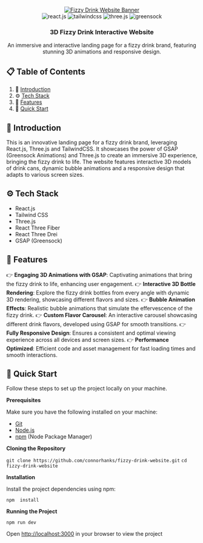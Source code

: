 <div align="center"> <br /> <a href="" target="_blank"> <img src="" alt="Fizzy Drink Website Banner"> </a> <br />  <div> <img src="https://img.shields.io/badge/-React_JS-black?style=for-the-badge&logoColor=white&logo=react&color=61DAFB" alt="react.js" />  <img src="https://img.shields.io/badge/-Tailwind_CSS-black?style=for-the-badge&logoColor=white&logo=tailwindcss&color=06B6D4" alt="tailwindcss" /> <img src="https://img.shields.io/badge/-Three_JS-black?style=for-the-badge&logoColor=white&logo=threedotjs&color=000000" alt="three.js" /> <img src="https://img.shields.io/badge/-GSAP-black?style=for-the-badge&logoColor=white&logo=greensock&color=88CE02" alt="greensock" /> </div>  <h3 align="center">3D Fizzy Drink Interactive Website</h3>  <div align="center"> An immersive and interactive landing page for a fizzy drink brand, featuring stunning 3D animations and responsive design. </div> </div>

## 📋  <a name="table">Table of Contents</a>

1.  🤖 [Introduction](www.google.com#introduction)
2.  ⚙️ [Tech Stack](www.google.com#tech-stack)
3.  🔋 [Features](www.google.com#features)
4.  🤸 [Quick Start](www.google.com#quick-start)

## <a name="introduction">🤖 Introduction</a>

This is an innovative landing page for a fizzy drink brand, leveraging React.js, Three.js and TailwindCSS. It showcases the power of GSAP (Greensock Animations) and Three.js to create an immersive 3D experience, bringing the fizzy drink to life. The website features interactive 3D models of drink cans, dynamic bubble animations and a responsive design that adapts to various screen sizes.

## <a name="tech-stack">⚙️ Tech Stack</a>

-   React.js
-   Tailwind CSS
-   Three.js
-   React Three Fiber
-   React Three Drei
-   GSAP (Greensock)

## <a name="features">🔋 Features</a>

👉 **Engaging 3D Animations with GSAP**: Captivating animations that bring the fizzy drink to life, enhancing user engagement.
👉 **Interactive 3D Bottle Rendering**: Explore the fizzy drink bottles from every angle with dynamic 3D rendering, showcasing different flavors and sizes.
👉 **Bubble Animation Effects**: Realistic bubble animations that simulate the effervescence of the fizzy drink.
👉 **Custom Flavor Carousel**: An interactive carousel showcasing different drink flavors, developed using GSAP for smooth transitions.
👉 **Fully Responsive Design**: Ensures a consistent and optimal viewing experience across all devices and screen sizes.
👉 **Performance Optimized**: Efficient code and asset management for fast loading times and smooth interactions.

## <a name="quick-start">🤸 Quick Start</a>

Follow these steps to set up the project locally on your machine.

**Prerequisites**

Make sure you have the following installed on your machine:

-   [Git](https://git-scm.com/)
-   [Node.js](https://nodejs.org/en)
-   [npm](https://www.npmjs.com/) (Node Package Manager)

**Cloning the Repository**

`git clone https://github.com/connorhanks/fizzy-drink-website.git`
`cd fizzy-drink-website` 

**Installation**

Install the project dependencies using npm:

`npm  install` 

**Running the Project**

`npm run dev` 

Open [http://localhost:3000](http://localhost:3000/) in your browser to view the project
